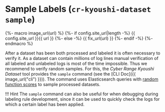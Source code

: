 # Sample Labels (`cr-kyoushi-dataset sample`)

{%- macro image_url(url) %}
{%- if config.site_url|length -%}
{{ config.site_url }}{{ url }}
{%- else -%}
{{ fix_url(url) }}
{%- endif -%}
{%- endmacro %}

After a dataset has been both processed and labeled it is often necessary to verify it. As a dataset can contain millions of log lines manual verification of all labeled and unlabeled logs is most of the time impossible. Thus we recommend to verify random samples. For this, the *Cyber Range Kyoushi Dataset* tool provides the `sample` command (see the [CLI Doc]({{ image_url("cli") }})). The command uses Elasticsearch queries with [random function scores](https://www.elastic.co/guide/en/elasticsearch/reference/current/query-dsl-function-score-query.html#function-random) to sample processed datasets.

!!! Hint
    The `sample` command can also be useful for when debugging during labeling rule development, since
    it can be used to quickly check the logs for which a certain label has been applied.
